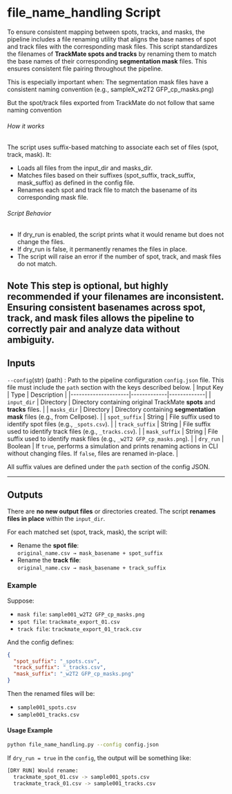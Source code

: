 # file_name_handling Script


To ensure consistent mapping between spots, tracks, and masks, the pipeline includes a file renaming utility that aligns the base names of spot and track files with the corresponding mask files.
This script standardizes the filenames of **TrackMate spots and tracks** by renaming them to match the base names of their corresponding **segmentation mask** files. This ensures consistent file pairing throughout the pipeline.

This is especially important when:
The segmentation mask files have a consistent naming convention (e.g., sampleX_w2T2 GFP_cp_masks.png)

But the spot/track files exported from TrackMate do not follow that same naming convention

###### How it works
The script uses suffix-based matching to associate each set of files (spot, track, mask). It:

- Loads all files from the input_dir and masks_dir.
- Matches files based on their suffixes (spot_suffix, track_suffix, mask_suffix) as defined in the config file.
- Renames each spot and track file to match the basename of its corresponding mask file.


###### Script Behavior
- If dry_run is enabled, the script prints what it would rename but does not change the files.
- If dry_run is false, it permanently renames the files in place.
- The script will raise an error if the number of spot, track, and mask files do not match.

**Note**
This step is optional, but highly recommended if your filenames are inconsistent. Ensuring consistent basenames across spot, track, and mask files allows the pipeline to correctly pair and analyze data without ambiguity.
---

## Inputs


`--config`(str) (path) : Path to the pipeline configuration `config.json` file. This file must include the `path` section with the keys described below. 
| Input Key           | Type        | Description |
|---------------------|-------------|-------------|
| `input_dir`         | Directory   | Directory containing original TrackMate **spots** and **tracks** files. |
| `masks_dir`         | Directory   | Directory containing **segmentation mask** files (e.g., from Cellpose). |
| `spot_suffix`       | String      | File suffix used to identify spot files (e.g., `_spots.csv`). |
| `track_suffix`      | String      | File suffix used to identify track files (e.g., `_tracks.csv`). |
| `mask_suffix`       | String      | File suffix used to identify mask files (e.g., `_w2T2 GFP_cp_masks.png`). |
| `dry_run`           | Boolean     | If `true`, performs a simulation and prints renaming actions in CLI without changing files. If `false`, files are renamed in-place. |

All suffix values are defined under the `path` section of the config JSON.

---

## Outputs

There are **no new output files** or directories created. The script **renames files in place** within the `input_dir`.

For each matched set (spot, track, mask), the script will:
- Rename the **spot file**:  
  `original_name.csv → mask_basename + spot_suffix`
- Rename the **track file**:  
  `original_name.csv → mask_basename + track_suffix`

### Example

Suppose:
- `mask file`: `sample001_w2T2 GFP_cp_masks.png`
- `spot file`: `trackmate_export_01.csv`
- `track file`: `trackmate_export_01_track.csv`

And the config defines:
```json
{
  "spot_suffix": "_spots.csv",
  "track_suffix": "_tracks.csv",
  "mask_suffix": "_w2T2 GFP_cp_masks.png"
}
```
Then the renamed files will be:
- `sample001_spots.csv`
- `sample001_tracks.csv`

#### Usage Example
``` bash
python file_name_handling.py --config config.json
```
If `dry_run = true` in the `config`, the output will be something like:
``` bash
[DRY RUN] Would rename:
  trackmate_spot_01.csv -> sample001_spots.csv
  trackmate_track_01.csv -> sample001_tracks.csv
```

